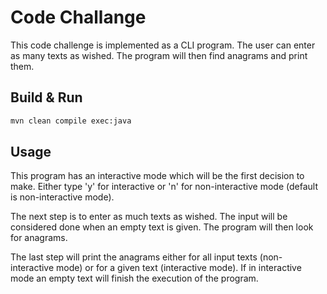 # Code Challange

This code challenge is implemented as a CLI program.
The user can enter as many texts as wished.
The program will then find anagrams and print them.

## Build & Run

```bash
mvn clean compile exec:java
```

## Usage

This program has an interactive mode which will be the first decision to make.
Either type 'y' for interactive or 'n' for non-interactive mode (default is non-interactive mode).

The next step is to enter as much texts as wished. The input will be considered done when an empty text is given. The program will then look for anagrams.

The last step will print the anagrams either for all input texts (non-interactive mode) or for a given text (interactive mode). If in interactive mode an empty text will finish the execution of the program.

